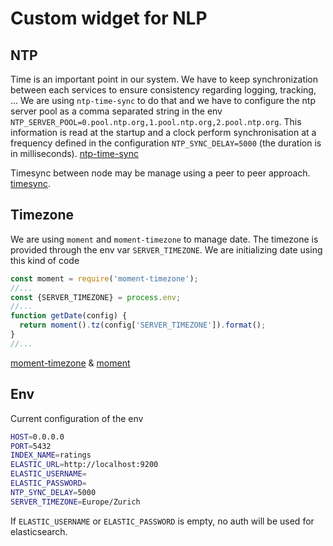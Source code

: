# Custom widget for NLP

## NTP
Time is an important point in our system. We have to keep synchronization between each services to ensure consistency
regarding logging, tracking, ...
We are using `ntp-time-sync` to do that and we have to configure the ntp server pool as a comma separated string in
the env `NTP_SERVER_POOL=0.pool.ntp.org,1.pool.ntp.org,2.pool.ntp.org`. This information is read at the startup and
a clock perform synchronisation at a frequency defined in the configuration `NTP_SYNC_DELAY=5000` (the duration is in
milliseconds).
[ntp-time-sync](https://www.npmjs.com/package/ntp-time-sync)

Timesync between node may be manage using a peer to peer approach.
[timesync](https://www.npmjs.com/package/timesync).

## Timezone
We are using `moment` and `moment-timezone` to manage date. The timezone is provided through the env var `SERVER_TIMEZONE`. We are initializing date using this kind of code
```javascript
const moment = require('moment-timezone');
//...
const {SERVER_TIMEZONE} = process.env;
//...
function getDate(config) {
  return moment().tz(config['SERVER_TIMEZONE']).format();
}
//...
```
[moment-timezone](https://momentjs.com/timezone/docs/) & [moment](https://momentjs.com/docs/)

## Env

Current configuration of the env

```bash
HOST=0.0.0.0
PORT=5432
INDEX_NAME=ratings
ELASTIC_URL=http://localhost:9200
ELASTIC_USERNAME=
ELASTIC_PASSWORD=
NTP_SYNC_DELAY=5000
SERVER_TIMEZONE=Europe/Zurich
```

If `ELASTIC_USERNAME` or `ELASTIC_PASSWORD` is empty, no auth will be used for elasticsearch.